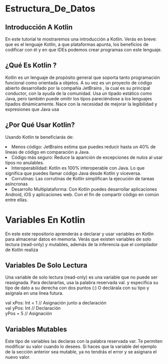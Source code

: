# Estructura_De_Datos

## Introducción A Kotlin
En este tutorial te mostraremos una introducción a Kotlin. Verás en breve: que es el lenguaje Kotlin, a que plataformas apunta, los beneficios de codificar con él y en que IDEs podemos crear programas con este lenguaje.
## ¿Qué Es Kotlin ?
Kotlin es un lenguaje de propósito general que soporta tanto programación funcional como orientada a objetos.
A su vez es un proyecto de código abierto desarrollado por la compañía JetBrains , la cual es su principal conductor, con la ayuda de la comunidad.
Usa un tipado estático como Java, pero también puede omitir los tipos pareciéndose a los lenguajes tipados dinámicamente.
Nace con la necesidad de mejorar la legibilidad y expresiones que Java usa

## ¿Por Qué Usar Kotlin?
Usando Kotlin te beneficiarás de:
<li> Menos código: JetBrains estima que puedes reducir hasta un 40% de líneas de código en comparación a Java.</li>
<li> Código más seguro: Reduce la aparición de excepciones de nulos al usar tipos no anulables.</li>
<li> Interoperabilidad: Kotlin es 100% interoperable con Java. Lo que significa que puedes llamar código Java desde Kotlin y viceversa. </li>
<li> Corrutinas: Las corrutinas de Kotlin simplifican la ejecución de tareas asíncronas</li>
<li> Desarrollo Multiplataforma: Con Kotlin puedes desarrollar aplicaciones Android, iOS y aplicaciones web. Con el fin de compartir código en común entre ellas.</li>

# Variables En Kotlin
En este este repositorio aprenderás a declarar y usar variables en Kotlin para almacenar datos en memoria. Verás que existen variables de solo lectura (read-only) y mutables, además de la inferencia que el compilador de Kotlin realiza

## Variables De Solo Lectura
Una variable de solo lectura (read-only) es una variable que no puede ser reasignada.
Para declararlas, usa la palabra reservada val. y especifica su tipo de dato a su derecha con dos puntos (:)
O declárala con su tipo y asígnala en una línea futura.

val xPos: Int = 1 // Asignación junto a declaración<br>
val yPos: Int   // Declaración<br>
yPos = 5    // Asignación<br>

## Variables Mutables
Este tipo de variables las declaras con la palabra reservada var. Te permiten modificar su valor cuando lo desees.
Si haces que la variable del ejemplo de la sección anterior sea mutable, ya no tendrás el error y se asignara el nuevo valor.
